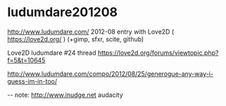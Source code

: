 ludumdare201208
===============

http://www.ludumdare.com/ 2012-08 entry with Love2D  ( https://love2d.org/ )
(+gimp, sfxr, scite, github)

Love2D ludumdare #24 thread https://love2d.org/forums/viewtopic.php?f=5&t=10645

http://www.ludumdare.com/compo/2012/08/25/generogue-any-way-i-guess-im-in-too/

-- note: http://www.inudge.net  audacity
